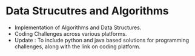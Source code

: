 # Data Strucutres and Algorithms
* Implementation of Algorithms and Data Structures.
* Coding Challenges across various platforms.
* Update : To include python and java based solutions for programming challenges, along with the link on coding platform.
